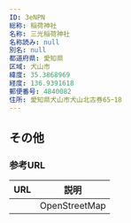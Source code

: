 ```yaml
---
ID: 3eNPN
総称: 稲荷神社
名称: 三光稲荷神社
名称読み: null
別名: null
都道府県: 愛知県
区域: 犬山市
緯度: 35.3868969
経度: 136.9391618
郵便番号: 4840082
住所: 愛知県犬山市犬山北古券65ｰ18
---
```


## その他

### 参考URL

| URL | 説明          |
| --- | ------------- |
|     | OpenStreetMap |
